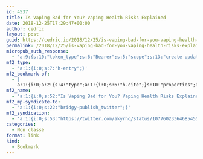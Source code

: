 ```yaml
---
id: 4537
title: Is Vaping Bad for You? Vaping Health Risks Explained
date: 2018-12-25T17:29:47+00:00
author: cedric
layout: post
guid: https://cedric.io/2018/12/25/is-vaping-bad-for-you-vaping-health-risks-explained/
permalink: /2018/12/25/is-vaping-bad-for-you-vaping-health-risks-explained/
micropub_auth_response:
  - 'a:9:{s:10:"token_type";s:6:"Bearer";s:5:"scope";s:13:"create update";s:2:"me";s:18:"https://cedric.io/";s:9:"issued_by";s:45:"https://cedric.io/wp-json/indieauth/1.0/token";s:9:"client_id";s:24:"https://micropublish.net";s:11:"client_name";s:21:"Micropublish: Sign in";s:9:"issued_at";i:1545380732;s:4:"user";i:1;s:13:"last_accessed";i:1545755381;}'
mf2_type:
  - 'a:1:{i:0;s:7:"h-entry";}'
mf2_bookmark-of:
  - |
    a:1:{i:0;a:2:{s:4:"type";a:1:{i:0;s:6:"h-cite";}s:10:"properties";a:5:{s:3:"url";a:1:{i:0;s:46:"https://www.herbonaut.com/vaping-health-risks/";}s:4:"name";a:1:{i:0;s:69:"Is Vaping Bad for You? The Health Risks Explained [+Preventive Tips!]";}s:7:"summary";a:1:{i:0;s:134:"Today you'll learn about ALL the health risks that are associated with vaping. But better yet, you'll learn HOW to avoid most of them.";}s:11:"publication";a:1:{i:0;s:9:"Herbonaut";}s:6:"locale";a:1:{i:0;s:5:"en_US";}}}}
mf2_name:
  - 'a:1:{i:0;s:52:"Is Vaping Bad for You? Vaping Health Risks Explained";}'
mf2_mp-syndicate-to:
  - 'a:1:{i:0;s:22:"bridgy-publish_twitter";}'
mf2_syndication:
  - 'a:1:{i:0;s:53:"https://twitter.com/akyrho/status/1077602336468545537";}'
categories:
  - Non classé
format: link
kind:
  - Bookmark
---
```

